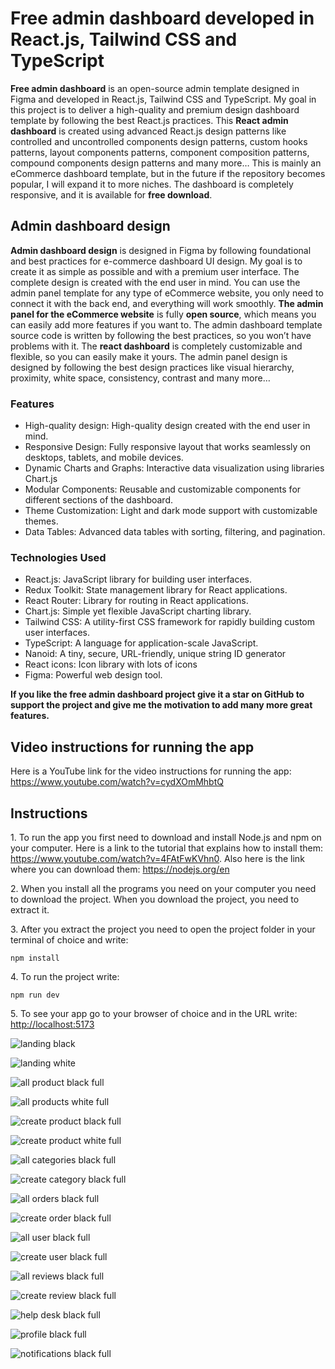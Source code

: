 <h1>Free admin dashboard developed in React.js, Tailwind CSS and TypeScript</h1>

<p><b>Free admin dashboard</b> is an open-source admin template designed in Figma and developed in React.js, Tailwind CSS and TypeScript. My goal in this project is to deliver a high-quality and premium design dashboard template by following the best React.js practices. This <b>React admin dashboard</b> is created using advanced React.js design patterns like controlled and uncontrolled components design patterns, custom hooks patterns, layout components patterns, component composition patterns, compound components design patterns and many more… This is mainly an eCommerce dashboard template, but in the future if the repository becomes popular, I will expand it to more niches. The dashboard is completely responsive, and it is available for <b>free download</b>.</p>

<h2>Admin dashboard design</h2>
  
<p><b>Admin dashboard design</b> is designed in Figma by following foundational and best practices for e-commerce dashboard UI design. My goal is to create it as simple as possible and with a premium user interface. The complete design is created with the end user in mind. You can use the admin panel template for any type of eCommerce website, you only need to connect it with the back end, and everything will work smoothly. <b>The admin panel for the eCommerce website</b> is fully <b>open source</b>, which means you can easily add more features if you want to. The admin dashboard template source code is written by following the best practices, so you won’t have problems with it. The <b>react dashboard</b> is completely customizable and flexible, so you can easily make it yours. The admin panel design is designed by following the best design practices like visual hierarchy, proximity, white space, consistency, contrast and many more…</p>

<h3>Features</h3>
<ul>
  <li>High-quality design: High-quality design created with the end user in mind.</li>
  <li>Responsive Design: Fully responsive layout that works seamlessly on desktops, tablets, and mobile devices.</li>
  <li>Dynamic Charts and Graphs: Interactive data visualization using libraries Chart.js</li>
  <li>Modular Components: Reusable and customizable components for different sections of the dashboard.</li>
  <li>Theme Customization: Light and dark mode support with customizable themes.</li>
  <li>Data Tables: Advanced data tables with sorting, filtering, and pagination.</li>
</ul>

<h3>Technologies Used</h3>
<ul>
  <li>React.js: JavaScript library for building user interfaces.</li>
  <li>Redux Toolkit: State management library for React applications.</li>
  <li>React Router: Library for routing in React applications.</li>
  <li>Chart.js: Simple yet flexible JavaScript charting library.</li>
  <li>Tailwind CSS: A utility-first CSS framework for rapidly building custom user interfaces.</li>
  <li>TypeScript: A language for application-scale JavaScript.</li>
  <li>Nanoid: A tiny, secure, URL-friendly, unique string ID generator</li>
  <li>React icons: Icon library with lots of icons</li>
  <li>Figma: Powerful web design tool.</li>
</ul>

<b>If you like the free admin dashboard project give it a star on GitHub to support the project and give me the motivation to add many more great features.</b>

<h2>Video instructions for running the app</h2>
<p>Here is a YouTube link for the video instructions for running the app: <a href="https://www.youtube.com/watch?v=cydXOmMhbtQ">https://www.youtube.com/watch?v=cydXOmMhbtQ</a></p>

<h2>Instructions</h2>
  <p>1. To run the app you first need to download and install Node.js and npm on your computer. Here is a link to the tutorial that explains how to install them: <a href="https://www.youtube.com/watch?v=4FAtFwKVhn0">https://www.youtube.com/watch?v=4FAtFwKVhn0</a>. Also here is the link where you can download them: <a href="https://nodejs.org/en">https://nodejs.org/en</a></p>
  <p>2. When you install all the programs you need on your computer you need to download the project. When you download the project, you need to extract it.</p>
  <p>3. After you extract the project you need to open the project folder in your terminal of choice and write:</p>

```
npm install
```

<p>4. To run the project write:</p>

```
npm run dev
```

<p>5. To see your app go to your browser of choice and in the URL write: <a href="http://localhost:5173">http://localhost:5173</a></p>


![landing black](https://github.com/Kuzma02/Free-Admin-Dashboard/assets/138793624/d0351603-0aa1-4c5c-8520-fcce064be708)

![landing white](https://github.com/Kuzma02/Free-Admin-Dashboard/assets/138793624/6d2e522d-7c08-4a28-bdb9-7e4511a75dd4)

![all product black full](https://github.com/Kuzma02/Free-Admin-Dashboard/assets/138793624/5d1b58d5-7bae-452e-b6a2-e29643508d2e)

![all products white full](https://github.com/Kuzma02/Free-Admin-Dashboard/assets/138793624/224113dc-25a0-4e41-9b8b-687da058f932)

![create product black full](https://github.com/Kuzma02/Free-Admin-Dashboard/assets/138793624/28f26062-17b3-4059-b1b5-13ad6170279c)

![create product white full](https://github.com/Kuzma02/Free-Admin-Dashboard/assets/138793624/790c9cb7-ba1e-4b7d-a222-f90c3911738d)

![all categories black full](https://github.com/Kuzma02/Free-Admin-Dashboard/assets/138793624/0affe13e-00c8-4f9e-87f3-561a7d3a3b29)

![create category black full](https://github.com/Kuzma02/Free-Admin-Dashboard/assets/138793624/7cd2f905-376a-4f93-9d91-e8658541b2cd)

![all orders black full](https://github.com/Kuzma02/Free-Admin-Dashboard/assets/138793624/8ca89bab-47cd-4fc0-b3e8-2a9af12cd2aa)

![create order black full](https://github.com/Kuzma02/Free-Admin-Dashboard/assets/138793624/4b266e65-6749-4beb-bcf8-9defe36e1a2b)

![all user black full](https://github.com/Kuzma02/Free-Admin-Dashboard/assets/138793624/8cb67398-fedc-41a3-8093-10bea6ba48cb)

![create user black full](https://github.com/Kuzma02/Free-Admin-Dashboard/assets/138793624/9dc47045-23df-4299-b99f-aa0a7c648583)

![all reviews black full](https://github.com/Kuzma02/Free-Admin-Dashboard/assets/138793624/014b1169-5927-47a5-a3ed-384370490422)

![create review black full](https://github.com/Kuzma02/Free-Admin-Dashboard/assets/138793624/9199d3bb-dcc9-46c1-9a39-e2ea1f9582c5)

![help desk black full](https://github.com/Kuzma02/Free-Admin-Dashboard/assets/138793624/09667c43-9dbc-40e0-96da-b14b53076fad)

![profile black full](https://github.com/Kuzma02/Free-Admin-Dashboard/assets/138793624/f633a5b8-f382-4916-aca0-e587205af4c5)

![notifications black full](https://github.com/Kuzma02/Free-Admin-Dashboard/assets/138793624/de265e28-eb51-448b-9540-b7fb78a9db6e)
